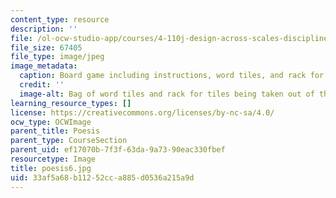```yaml
---
content_type: resource
description: ''
file: /ol-ocw-studio-app/courses/4-110j-design-across-scales-disciplines-and-problem-contexts-spring-2013/33af5a68b11252cca885d0536a215a9d_poesis6.jpg
file_size: 67405
file_type: image/jpeg
image_metadata:
  caption: Board game including instructions, word tiles, and rack for tiles.
  credit: ''
  image-alt: Bag of word tiles and rack for tiles being taken out of the box.
learning_resource_types: []
license: https://creativecommons.org/licenses/by-nc-sa/4.0/
ocw_type: OCWImage
parent_title: Poesis
parent_type: CourseSection
parent_uid: ef17070b-7f3f-63da-9a73-90eac330fbef
resourcetype: Image
title: poesis6.jpg
uid: 33af5a68-b112-52cc-a885-d0536a215a9d
---
```

